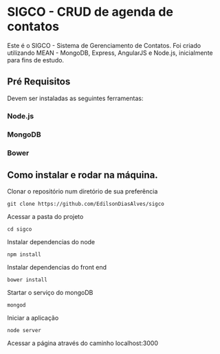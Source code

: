 # SIGCO - CRUD de agenda de contatos

Este é o SIGCO - Sistema de Gerenciamento de Contatos. Foi criado utilizando MEAN - MongoDB, Express, AngularJS e Node.js, inicialmente para fins de estudo.

## Pré Requisitos

Devem ser instaladas as seguintes ferramentas:

### Node.js  
### MongoDB  
### Bower  
    
## Como instalar e rodar na máquina.

Clonar o repositório num diretório de sua preferência
```shell
git clone https://github.com/EdilsonDiasAlves/sigco
```

Acessar a pasta do projeto
```shell
cd sigco
```

Instalar dependencias do node
```shell
npm install
```

Instalar dependencias do front end
```shell
bower install
```

Startar o serviço do mongoDB
```shell
mongod
```

Iniciar a aplicação
```shell
node server
```

Acessar a página através do caminho localhost:3000
